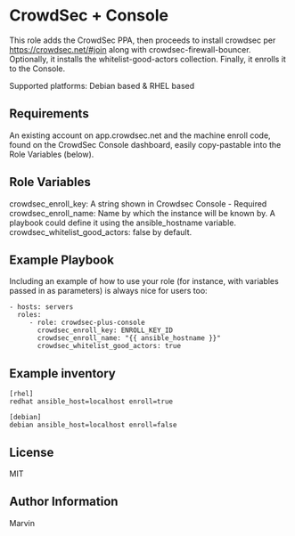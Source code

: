 CrowdSec + Console
==================

This role adds the CrowdSec PPA, then proceeds to install crowdsec per https://crowdsec.net/#join
along with crowdsec-firewall-bouncer. Optionally, it installs the
whitelist-good-actors collection. Finally, it enrolls it to the Console.

Supported platforms: Debian based & RHEL based

Requirements
------------

An existing account on app.crowdsec.net and the machine enroll code, found on the CrowdSec Console
dashboard, easily copy-pastable into the Role Variables (below).

Role Variables
--------------

crowdsec_enroll_key: A string shown in Crowdsec Console - Required
crowdsec_enroll_name: Name by which the instance will be known by. A
playbook could define it using the ansible_hostname variable.
crowdsec_whitelist_good_actors: false by default.

Example Playbook
----------------

Including an example of how to use your role (for instance, with variables passed in as parameters) is always nice for users too:

    - hosts: servers
      roles:
         - role: crowdsec-plus-console
           crowdsec_enroll_key: ENROLL_KEY_ID
           crowdsec_enroll_name: "{{ ansible_hostname }}"
           crowdsec_whitelist_good_actors: true

Example inventory
----------------

    [rhel]
    redhat ansible_host=localhost enroll=true

    [debian]
    debian ansible_host=localhost enroll=false

License
-------

MIT

Author Information
------------------

Marvin
